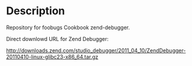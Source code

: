 Description
===========

Repository for foobugs Cookbook zend-debugger.

Direct downlowd URL for Zend Debugger:

http://downloads.zend.com/studio_debugger/2011_04_10/ZendDebugger-20110410-linux-glibc23-x86_64.tar.gz
